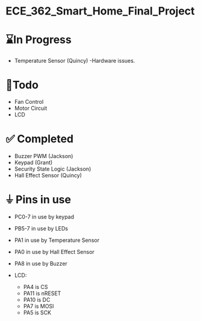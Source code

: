 # ECE_362_Smart_Home_Final_Project

# ⌛In Progress
- Temperature Sensor (Quincy) -Hardware issues.

# 🎯Todo
- Fan Control
- Motor Circuit
- LCD

# ✅ Completed
- Buzzer PWM (Jackson)
- Keypad (Grant)
- Security State Logic (Jackson)
- Hall Effect Sensor (Quincy)

# ⏚ Pins in use
- PC0-7 in use by keypad
- PB5-7 in use by LEDs
- PA1 in use by Temperature Sensor
- PA0 in use by Hall Effect Sensor
- PA8 in use by Buzzer

- LCD:
    - PA4 is CS
    - PA11 is nRESET
    - PA10 is DC
    - PA7 is MOSI
    - PA5 is SCK